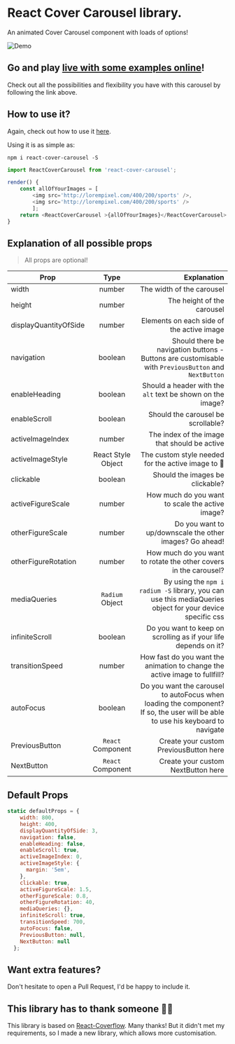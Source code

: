 # React Cover Carousel library.
An animated Cover Carousel component with loads of options!

![Demo](https://thumbs.gfycat.com/KlutzyJointIberianmole-size_restricted.gif)

## Go and play [live with some examples online](https://tender-kepler-8e3244.netlify.com/)!
Check out all the possibilities and flexibility you have with this carousel by following the link above.

## How to use it?
Again, check out how to use it [here](https://tender-kepler-8e3244.netlify.com/).

Using it is as simple as:

```npm i react-cover-carousel -S```

```javascript
import ReactCoverCarousel from 'react-cover-carousel';

render() {
    const allOfYourImages = [
        <img src='http://lorempixel.com/400/200/sports' />, 
        <img src='http://lorempixel.com/400/200/sports' />
        ];
    return <ReactCoverCarousel >{allOfYourImages}</ReactCoverCarousel>
}
```

## Explanation of all possible props
> All props are optional!

| Prop          | Type           | Explanation  |
| ------------- |:-------------:| -----:|
| width      | number | The width of the carousel |
| height      |   number | The height of the carousel|
| displayQuantityOfSide | number | Elements on each side of the active image|
| navigation | boolean | Should there be navigation buttons - Buttons are customisable with `PreviousButton` and `NextButton`|
| enableHeading | boolean | Should a header with the `alt` text be shown on the image?|
| enableScroll | boolean | Should the carousel be scrollable?|
| activeImageIndex | number | The index of the image that should be active|
| activeImageStyle | React Style Object | The custom style needed for the active image to 🌟|
| clickable | boolean | Should the images be clickable?|
| activeFigureScale | number | How much do you want to scale the active image?|
| otherFigureScale | number | Do you want to up/downscale the other images? Go ahead!|
| otherFigureRotation | number | How much do you want to rotate the other covers in the carousel?|
| mediaQueries | `Radium` Object | By using the ```npm i radium -S``` library, you can use this mediaQueries object for your device specific css|
| infiniteScroll | boolean | Do you want to keep on scrolling as if your life depends on it?|
| transitionSpeed | number | How fast do you want the animation to change the active image to fullfill? |
| autoFocus | boolean | Do you want the carousel to autoFocus when loading the component? If so, the user will be able to use his keyboard to navigate|
| PreviousButton | `React` Component | Create your custom PreviousButton here|
| NextButton |  `React` Component | Create your custom NextButton here|


## Default Props

```javascript
static defaultProps = {
    width: 800,
    height: 400,
    displayQuantityOfSide: 3,
    navigation: false,
    enableHeading: false,
    enableScroll: true,
    activeImageIndex: 0,
    activeImageStyle: {
      margin: '5em',
    },
    clickable: true,
    activeFigureScale: 1.5,
    otherFigureScale: 0.8,
    otherFigureRotation: 40,
    mediaQueries: {},
    infiniteScroll: true,
    transitionSpeed: 700,
    autoFocus: false,
    PreviousButton: null,
    NextButton: null
  };
``` 

## Want extra features?
Don't hesitate to open a Pull Request, I'd be happy to include it.

## This library has to thank someone 🙇‍🙏
This library is based on [React-Coverflow](https://github.com/andyyou/react-coverflow). Many thanks!
But it didn't met my requirements, so I made a new library, which allows more customisation.
